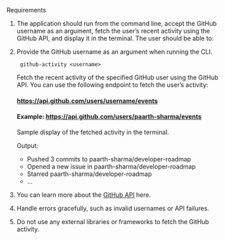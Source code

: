 Requirements

1. The application should run from the command line, accept the GitHub username as an argument, fetch the user’s recent activity using the GitHub API, and display it in the terminal. The user should be able to:

2. Provide the GitHub username as an argument when running the CLI.

   ``` github-activity <username>```

    Fetch the recent activity of the specified GitHub user using the GitHub API. You can use the following endpoint to fetch the user’s activity:

    #### https://api.github.com/users/username/events
    #### Example: https://api.github.com/users/paarth-sharma/events

    Sample display of the fetched activity in the terminal.

    Output:
    - Pushed 3 commits to paarth-sharma/developer-roadmap
    - Opened a new issue in paarth-sharma/developer-roadmap
    - Starred paarth-sharma/developer-roadmap
    - ...

3. You can learn more about the [GitHub API](https://docs.github.com/en/rest/activity/events?apiVersion=2022-11-28) here.
4. Handle errors gracefully, such as invalid usernames or API failures.
5. Do not use any external libraries or frameworks to fetch the GitHub activity.
